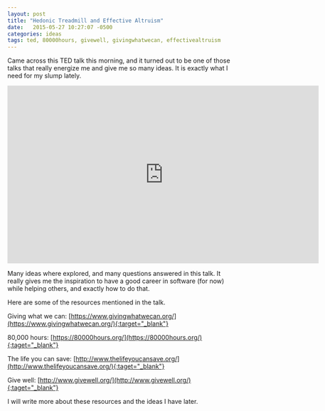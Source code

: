 ```yaml
---
layout: post
title: "Hedonic Treadmill and Effective Altruism"
date:   2015-05-27 10:27:07 -0500
categories: ideas
tags: ted, 80000hours, givewell, givingwhatwecan, effectivealtruism
---
```

Came across this TED talk this morning, and it turned out to be one of those talks that really energize me and give me so many ideas. It is exactly what I need for my slump lately.

<div style="text-align: center;">
<iframe src="https://embed-ssl.ted.com/talks/peter_singer_the_why_and_how_of_effective_altruism.html" width="700" height="400" frameborder="0" scrolling="no" allowfullscreen="allowfullscreen"></iframe>
</div>

Many ideas where explored, and many questions answered in this talk. It really gives me the inspiration to have a good career in software (for now) while helping others, and exactly how to do that.

Here are some of the resources mentioned in the talk.

Giving what we can: [https://www.givingwhatwecan.org/](https://www.givingwhatwecan.org/){:target="_blank"}

80,000 hours: [https://80000hours.org/](https://80000hours.org/){:taget="_blank"}

The life you can save: [http://www.thelifeyoucansave.org/](http://www.thelifeyoucansave.org/){:taget="_blank"}

Give well: [http://www.givewell.org/](http://www.givewell.org/){:taget="_blank"}

I will write more about these resources and the ideas I have later.